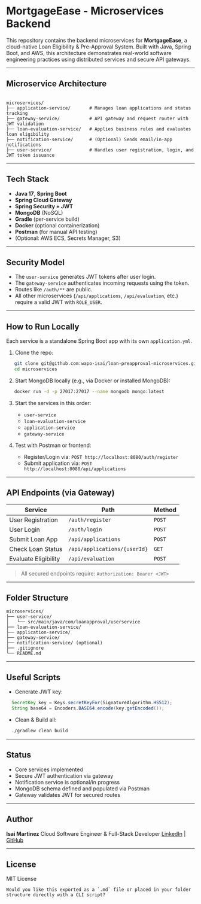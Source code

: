 
# MortgageEase - Microservices Backend

This repository contains the backend microservices for **MortgageEase**, a cloud-native Loan Eligibility & Pre-Approval System. Built with Java, Spring Boot, and AWS, this architecture demonstrates real-world software engineering practices using distributed services and secure API gateways.

---

## Microservice Architecture

```

microservices/
├── application-service/       # Manages loan applications and status tracking
├── gateway-service/           # API gateway and request router with JWT validation
├── loan-evaluation-service/   # Applies business rules and evaluates loan eligibility
├── notification-service/      # (Optional) Sends email/in-app notifications
├── user-service/              # Handles user registration, login, and JWT token issuance

````

---

## Tech Stack

- **Java 17**, **Spring Boot**
- **Spring Cloud Gateway**
- **Spring Security + JWT**
- **MongoDB** (NoSQL)
- **Gradle** (per-service build)
- **Docker** (optional containerization)
- **Postman** (for manual API testing)
- (Optional: AWS ECS, Secrets Manager, S3)

---

## Security Model

- The `user-service` generates JWT tokens after user login.
- The `gateway-service` authenticates incoming requests using the token.
- Routes like `/auth/**` are public.
- All other microservices (`/api/applications`, `/api/evaluation`, etc.) require a valid JWT with `ROLE_USER`.

---

## How to Run Locally

Each service is a standalone Spring Boot app with its own `application.yml`.

1. Clone the repo:
```bash
   git clone git@github.com:wapo-isai/loan-preapproval-microservices.git
   cd microservices
````

2. Start MongoDB locally (e.g., via Docker or installed MongoDB):

```bash
   docker run -d -p 27017:27017 --name mongodb mongo:latest
```

3. Start the services in this order:
    * `user-service`
    * `loan-evaluation-service`
    * `application-service`
    * `gateway-service`

4. Test with Postman or frontend:

    * Register/Login via: `POST http://localhost:8080/auth/register`
    * Submit application via: `POST http://localhost:8080/api/applications`

---

## API Endpoints (via Gateway)

| Service              | Path                         | Method |
| -------------------- | ---------------------------- | ------ |
| User Registration    | `/auth/register`             | `POST` |
| User Login           | `/auth/login`                | `POST` |
| Submit Loan App      | `/api/applications`          | `POST` |
| Check Loan Status    | `/api/applications/{userId}` | `GET`  |
| Evaluate Eligibility | `/api/evaluation`            | `POST` |

> All secured endpoints require: `Authorization: Bearer <JWT>`

---

## Folder Structure

```
microservices/
├── user-service/
│   └── src/main/java/com/loanapproval/userservice
├── loan-evaluation-service/
├── application-service/
├── gateway-service/
├── notification-service/ (optional)
├── .gitignore
└── README.md
```

---

## Useful Scripts

* Generate JWT key:

```java
  SecretKey key = Keys.secretKeyFor(SignatureAlgorithm.HS512);
  String base64 = Encoders.BASE64.encode(key.getEncoded());
```

* Clean & Build all:

```bash
  ./gradlew clean build
```

---

## Status

* Core services implemented
* Secure JWT authentication via gateway
* Notification service is optional/in progress
* MongoDB schema defined and populated via Postman
* Gateway validates JWT for secured routes

---

## Author

**Isai Martinez**
Cloud Software Engineer & Full-Stack Developer
[LinkedIn](https://www.linkedin.com/in/isai-martinez/) | [GitHub](https://github.com/wapo-isai/)

---

## License

MIT License

```
Would you like this exported as a `.md` file or placed in your folder structure directly with a CLI script?
```
